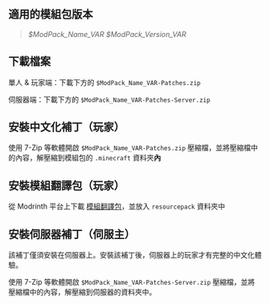 ## 適用的模組包版本 

> _$ModPack_Name_VAR $ModPack_Version_VAR_

## 下載檔案

單人 & 玩家端：下載下方的 ``$ModPack_Name_VAR-Patches.zip``

伺服器端：下載下方的 ``$ModPack_Name_VAR-Patches-Server.zip``

## 安裝中文化補丁（玩家）

使用 7-Zip 等軟體開啟 ``$ModPack_Name_VAR-Patches.zip`` 壓縮檔，並將壓縮檔中的內容，解壓縮到模組包的 ``.minecraft`` 資料夾**內**

## 安裝模組翻譯包（玩家）

從 Modrinth 平台上下載 [模組翻譯包](https://modrinth.com/resourcepack/modstranslationpack)，並放入 ``resourcepack`` 資料夾中

## 安裝伺服器補丁（伺服主）

該補丁僅須安裝在伺服器上。安裝該補丁後，伺服器上的玩家才有完整的中文化體驗。

使用 7-Zip 等軟體開啟 ``$ModPack_Name_VAR-Patches-Server.zip`` 壓縮檔，並將壓縮檔中的內容，解壓縮到伺服器的資料夾中。